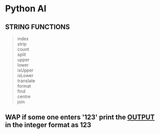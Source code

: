 # Python AI

## STRING FUNCTIONS
>index <br> strip <br> count <br> split <br> upper <br> lower <br> isUpper <br> isLower <br> translate <br> format <br> find <br> centre <br> join 
## WAP if some one enters '123' print the [OUTPUT](https://github.com/sagar98cyber/c_programming/blob/main/2.C) in the integer format as 123
